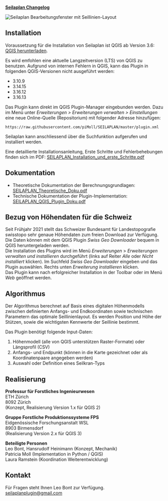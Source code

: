[**Seilaplan Changelog**](https://github.com/piMoll/SEILAPLAN/blob/master/changelog.md)

![Seilaplan Bearbeitungsfenster mit Seillinien-Layout](https://github.com/piMoll/SEILAPLAN/raw/master/docs/gui_preview.png)

## Installation
Voraussetzung für die Installation von Seilaplan ist QGIS ab Version 3.6: [QGIS herunterladen](https://www.qgis.org/de/site/forusers/download.html).

Es wird emfohlen eine aktuelle Langzeitversion (LTS) von QGIS zu benutzen.
Aufgrund von internen Fehlern in QGIS, kann das Plugin in folgenden QGIS-Versionen nicht ausgeführt werden:
* 3.10.9
* 3.14.15
* 3.16.12
* 3.16.13

Das Plugin kann direkt im QGIS Plugin-Manager eingebunden werden. Dazu im Menü unter _Erweiterungen > Erweiterungen verwalten > Einstellungen_ eine neue Online-Quelle (Repositorium) mit folgender Adresse hinzufügen:
```
https://raw.githubusercontent.com/piMoll/SEILAPLAN/master/plugin.xml
```

Seilaplan kann anschliessend über die Suchfunktion aufgerufen und installiert werden.

Eine detaillierte Installationsanleitung, Erste Schritte und Fehlerbehebungen finden sich im PDF: [SEILAPLAN_Installation_und_erste_Schritte.pdf](https://github.com/piMoll/SEILAPLAN/raw/master/help/docs/SEILAPLAN_Installation_und_erste_Schritte.pdf)


## Dokumentation
* Theoretische Dokumentation der Berechnungsgrundlagen: [SEILAPLAN_Theoretische_Doku.pdf](https://github.com/piMoll/SEILAPLAN/raw/master/help/docs/SEILAPLAN_Theoretische_Doku.pdf)
* Technische Dokumentation der Plugin-Implementation: [SEILAPLAN_QGIS_Plugin_Doku.pdf](https://github.com/piMoll/SEILAPLAN/raw/master/help/docs/SEILAPLAN_QGIS_Plugin_Doku.pdf)

## Bezug von Höhendaten für die Schweiz
Seit Frühjahr 2021 stellt das Schweizer Bundesamt für Landestopografie swisstopo sehr genaue Höhendaten zum freien Download zur Verfügung. 
Die Daten können mit dem QGIS Plugin _Swiss Geo Downloader_ bequem in QGIS heruntergeladen werden.  
Die Installation des Plugins wird im Menü _Erweiterungen_ > _Erweiterungen verwalten und installieren_ durchgeführt
(links auf Reiter _Alle_ oder _Nicht installiert_ klicken).
Im Suchfeld _Swiss Geo Downloader_ eingeben und das Plugin auswählen. Rechts unten _Erweiterung installieren_ klicken.  
Das Plugin kann nach erfolgreicher Installation in der Toolbar oder im Menü _Web_ geöffnet werden.

## Algorithmus
Der Algorithmus berechnet auf Basis eines digitalen Höhenmodells zwischen definierten Anfangs- und Endkoordinaten sowie technischen Parametern das optimale Seillinienlayout. Es werden Position und Höhe der Stützen, sowie die wichtigsten Kennwerte der Seillinie bestimmt.

Das Plugin benötigt folgende Input-Daten:  

1. Höhenmodell (alle von QGIS unterstützen Raster-Formate) oder Längsprofil (CSV)
2. Anfangs- und Endpunkt (können in die Karte gezeichnet oder als Koordinatenpaare angegeben werden)
3. Auswahl oder Definition eines Seilkran-Typs 

## Realisierung
**Professur für Forstliches Ingenieurwesen**  
ETH Zürich  
8092 Zürich  
(Konzept, Realisierung Version 1.x für QGIS 2) 

**Gruppe Forstliche Produktionssysteme FPS**  
Eidgenössische Forschungsanstalt WSL  
8903 Birmensdorf  
(Realisierung Version 2.x für QGIS 3) 

**Beteiligte Personen**  
Leo Bont, Hansrudolf Heinimann (Konzept, Mechanik)  
Patricia Moll (Implementation in Python / QGIS)  
Laura Ramstein (Koordination Weiterentwicklung)

## Kontakt
Für Fragen steht Ihnen Leo Bont zur Verfügung.  
seilaplanplugin@gmail.com
